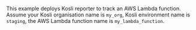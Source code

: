 This example deploys Kosli reporter to track an AWS Lambda function. Assume your Kosli organisation name is `my_org`, Kosli environment name is `staging`, the AWS Lambda function name is `my_lambda_function`.